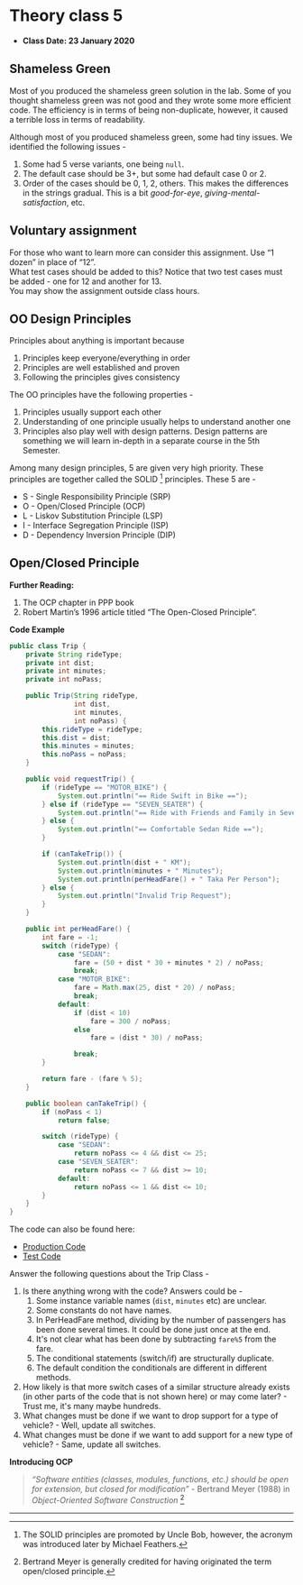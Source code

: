 # Theory class 5

- **Class Date: 23 January 2020**  

## Shameless Green
Most of you produced the shameless green solution in the lab. Some of you thought shameless green was not good and they wrote some more efficient code. The efficiency is in terms of being non-duplicate, however, it caused a terrible loss in terms of readability. 

Although most of you produced shameless green, some had tiny issues. We identified the following issues - 

1. Some had 5 verse variants, one being `null`.
2. The default case should be 3+, but some had default case 0 or 2.
3. Order of the cases should be 0, 1, 2, others. This makes the differences in the strings gradual. This is a bit _good-for-eye_, _giving-mental-satisfaction_, etc.

## Voluntary assignment
For those who want to learn more can consider this assignment. Use “1 dozen” in place of “12”.  
What test cases should be added to this? Notice that two test cases must be added - one for 12 and another for 13.  
You may show the assignment outside class hours.

## OO Design Principles
Principles about anything is important because

1. Principles keep everyone/everything in order
2. Principles are well established and proven
3. Following the principles gives consistency

The OO principles have the following properties - 

1. Principles usually support each other
2. Understanding of one principle usually helps to understand another one
3. Principles also play well with design patterns. Design patterns are something we will learn in-depth in a separate course in the 5th Semester.

Among many design principles, 5 are given very high priority. These principles are together called the SOLID [^1] principles. These 5 are - 

* S - Single Responsibility Principle (SRP)
* O - Open/Closed Principle (OCP)
* L - Liskov Substitution Principle (LSP)
* I - Interface Segregation Principle (ISP)
* D - Dependency Inversion Principle (DIP)

## Open/Closed Principle
**Further Reading:** 

1. The OCP chapter in PPP book
2. Robert Martin’s 1996 article titled “The Open-Closed Principle”.

**Code Example**
```java
public class Trip {
    private String rideType;
    private int dist;
    private int minutes;
    private int noPass;

    public Trip(String rideType,
                int dist,
                int minutes,
                int noPass) {
        this.rideType = rideType;
        this.dist = dist;
        this.minutes = minutes;
        this.noPass = noPass;
    }

    public void requestTrip() {
        if (rideType == "MOTOR_BIKE") {
            System.out.println("== Ride Swift in Bike ==");
        } else if (rideType == "SEVEN_SEATER") {
            System.out.println("== Ride with Friends and Family in Seven-Seater ==");
        } else {
            System.out.println("== Comfortable Sedan Ride ==");
        }

        if (canTakeTrip()) {
            System.out.println(dist + " KM");
            System.out.println(minutes + " Minutes");
            System.out.println(perHeadFare() + " Taka Per Person");
        } else {
            System.out.println("Invalid Trip Request");
        }
    }

    public int perHeadFare() {
        int fare = -1;
        switch (rideType) {
            case "SEDAN":
                fare = (50 + dist * 30 + minutes * 2) / noPass;
                break;
            case "MOTOR_BIKE":
                fare = Math.max(25, dist * 20) / noPass;
                break;
            default:
                if (dist < 10)
                    fare = 300 / noPass;
                else
                    fare = (dist * 30) / noPass;

                break;
        }

        return fare - (fare % 5);
    }

    public boolean canTakeTrip() {
        if (noPass < 1)
            return false;

        switch (rideType) {
            case "SEDAN":
                return noPass <= 4 && dist <= 25;
            case "SEVEN_SEATER":
                return noPass <= 7 && dist >= 10;
            default:
                return noPass <= 1 && dist <= 10;
        }
    }
}
```

The code can also be found here:

* [Production Code](https://bitbucket.org/iut-dhaka/ooc-ii-swe-18/raw/e27f8c32412c39c633413c278f1ecb41635f8420/src/_00_mohayemin/ridesharing/Trip.java)
* [Test Code](https://bitbucket.org/iut-dhaka/ooc-ii-swe-18/raw/e27f8c32412c39c633413c278f1ecb41635f8420/src/_00_mohayemin/ridesharing/TripTest.java)

Answer the following questions about the Trip Class - 

1. Is there anything wrong with the code? Answers could be -  
    1. Some instance variable names (`dist`, `minutes` etc) are unclear.
    2. Some constants do not have names.
    3. In PerHeadFare method, dividing by the number of passengers has been done several times. It could be done just once at the end.
    4. It's not clear what has been done by subtracting `fare%5` from the fare.
    5. The conditional statements (switch/if) are structurally duplicate.
    6. The default condition the conditionals are different in different methods.
2. How likely is that more switch cases of a similar structure already exists (in other parts of the code that is not shown here) or may come later? - Trust me, it's many maybe hundreds.
3. What changes must be done if we want to drop support for a type of vehicle? - Well, update all switches.
4. What changes must be done if we want to add support for a new type of vehicle? - Same, update all switches.

**Introducing OCP**
> _“Software entities (classes, modules, functions, etc.) should be open for extension, but closed for modification”_ - Bertrand Meyer (1988) in _Object-Oriented Software Construction_ [^2]

---
[^1]: The SOLID principles are promoted by Uncle Bob, however, the acronym was introduced later by Michael Feathers.  
[^2]: Bertrand Meyer is generally credited for having originated the term open/closed principle.